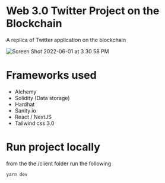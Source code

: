 # Web 3.0 Twitter Project on the Blockchain

A replica of Twitter application on the blockchain

![Screen Shot 2022-06-01 at 3 30 58 PM](https://user-images.githubusercontent.com/68557040/171513280-69eaa4ac-c4f5-4d7f-ab37-e56f846d270d.png)

# Frameworks used
- Alchemy
- Solidity (Data storage)
- Hardhat
- Sanity.io
- React / NextJS
- Tailwind css 3.0

# Run project locally
from the the /client folder run the following
```
yarn dev
```

